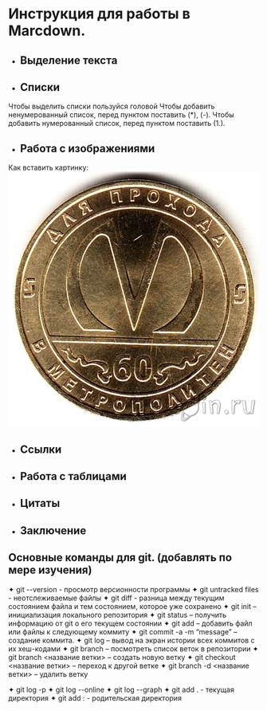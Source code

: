 # Инструкция для работы в Marcdown.

- ## Выделение текста
- ## Списки
Чтобы выделить списки пользуйся головой
Чтобы добавить ненумерованный список, перед пунктом поставить (*), (-).
Чтобы добавить нумерованный список, перед пунктом поставить (1.). 

- ## Работа с изображениями
Как вставить картинку:
![Жетон!](461892.jpg "Жетон метро")
- ## Ссылки

- ## Работа с таблицами

- ## Цитаты
- ## Заключение

 ## Основные команды для git. (добавлять по мере изучения)
 
✦	git --version - просмотр версионности программы
✦	git untracked files - неотслеживаемые файлы
✦	git diff - разница между текущим состоянием файла и тем состоянием, которое уже сохранено
✦	git init – инициализация локального репозитория
✦	git status – получить информацию от git о его текущем состоянии
✦	git add – добавить файл или файлы к следующему коммиту
✦	git commit -a -m “message” – создание коммита.
✦	git log – вывод на экран истории всех коммитов с их хеш-кодами
✦	git branch – посмотреть список веток в репозитории
✦	git branch <название ветки> – создать новую ветку
✦	git checkout <название ветки> – переход к другой ветке
✦	git branch -d <название ветки> – удалить ветку

✦	git log -p 
✦	git log --online
✦	git log --graph
✦	git add . - текущая директория
✦	git add : - родительская директория

